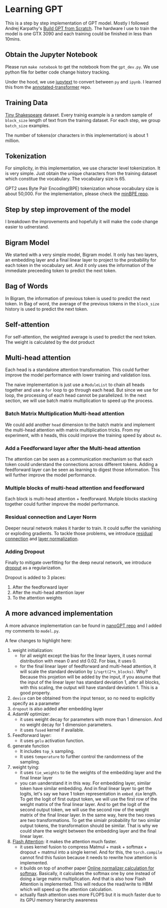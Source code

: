 # Learning GPT
This is a step by step implementation of GPT model. Mostly I followed Andrej Karpathy's [Build GPT from Scratch](https://www.youtube.com/watch?v=kCc8FmEb1nY). The hardware I use to train the model is one GTX 3090 and each training could be finished in less than 10mins.

## Obtain the Jupyter Notebook
Please run `make notebook` to get the notebook from the `gpt_dev.py`. We use python file for better code change history tracking. 

Under the hood, we use [jupytext](https://github.com/mwouts/jupytext) to convert between `py` and `ipynb`. I learned this from the [annotated-transformer](https://github.com/harvardnlp/annotated-transformer) repo.

## Training Data
[Tiny Shakespeare](https://raw.githubusercontent.com/karpathy/char-rnn/master/data/tinyshakespeare/input.txt) dataset. Every trainig example is a random sample of `block_size` length of text from the training dataset. For each step, we group `batch_size` examples.

The number of tokens(or characters in this implementation) is about 1 million.

## Tokenization
For simplicity, in this implementation, we use character level tokenization. It is very simple. Just obtain the unique characters from the training dataset which constitue the vocabulary. The vocabulary size is 65.

GPT2 uses Byte Pair Encoding(BPE) tokenization whose vocabulary size is about 50,000. For the implementation, please check the [minBPE repo](https://github.com/liyuan24/minbpe).

## Step by step improvement of the model

I breakdown the improvements and hopefully it will make the code change easier to udnerstand. 

## Bigram Model
We started with a very simple model, Bigram model. It only has two layers, an embedding layer and a final linear layer to project to the probability for each token in the vocabulary set. And it only uses the information of the immediate preceeding token to predict the next token.

## Bag of Words
In Bigram, the information of previous token is used to predict the next token. In Bag of word, the average of the previous tokens in the `block_size` history is used to predict the next token.

## Self-attention
For self-attention, the weighted average is used to predict the next token. The weight is calculated by the dot product

## Multi-head attention
Each head is a standalone attention transformation. This could further improve the model performance with lower training and validation loss.

The naive implementation is just use a `ModuleList` to chain all heads together and use a `for` loop to go through each head. But since we use for loop, the processing of each head cannot be parallelized. In the next section, we will use batch matrix multiplication to speed up the process. 

### Batch Matrix Multiplication Multi-head attention
We could add another `head` dimension to the batch matrix and implement the multi-head attention with matrix multiplication tricks. From my experiment, with `8` heads, this could improve the training speed by about `4x`.

### Add a Feedforward layer after the Multi-head attention

The attention can be seen as a communication mechanism so that each token could understand the connections across different tokens. Adding a feedforward layer can be seen as learning to digest those information. This will further improve the model performance.

### Multiple blocks of multi-head attention and feedforward

Each block is multi-head attention + feedforward. Mutiple blocks stacking together could further improve the model performance.

### Residual connection and Layer Norm
Deeper neural network makes it harder to train. It could suffer the vanishing or exploding gradients. To tackle those problems, we introduce [residual connection](https://arxiv.org/abs/1512.03385) and [layer normalization](https://arxiv.org/abs/1607.06450).

### Adding Dropout
Finally to mitigate overfitting for the deep neural network, we introduce [dropout](https://arxiv.org/abs/1207.0580) as a regularization.

Dropout is added to 3 places:
1. After the feedforward layer
2. After the multi-head attention layer
3. To the attention weights

## A more advanced implementation

A more advance implementation can be found in [nanoGPT repo](https://github.com/liyuan24/nanoGPT/blob/master/model.py) and I added my comments to `model.py`.

A few changes to highlight here:
1. weight initialization: 
    - for all weight except the bias for the linear layers, it uses normal distribution with mean 0 and std 0.02. For bias, it uses 0.
    - for the final linear layer of feedforward and multi-head attention, it will scale the standard deviation by `1/sqrt(2*n_blocks)`. Why? Because this projetion will be added by the input, if you assume that the input of the linear layer has standard deviation 1, after all blocks, with this scaling, the output will have standard deviation 1. This is a good property. 
2. `device` can be obtained from the input tensor, so no need to explicitly specify as a parameter
3. `dropout` is also added after embedding layer
4. AdamW optimizer: 
    - it uses weight decay for parameters with more than 1 dimension. And no weight decay for 1 dimension parameters.
    - it uses `fused` kernel if available.
5. Feedforward layer:
    - it uses `gelu` activation function.
6. generate function
    - It includes `top_k` sampling.
    - It uses `temperature` to further control the randomness of the sampling.
7. weight tying:
    - it uses `tie_weights` to tie the weights of the embedding layer and the final linear layer
    - you can uanderstand it in this way. For embedding layer, similar token have similar embedding. And in final linear layer to get the logits, let's say we have 1 token representation in `embed_dim` length. To get the logit of first output token, we will use the first row of the weight matrix of the final linear layer. And to get the logit of the second output token, we will use the second row of the weight matrix of the final linear layer. In the same way, here the two rows are two transformations. To get the simialr probability for two similar output tokens, the transformation should be similar. That is why we could share the weight between the embedding layer and the final linear layer.
8. [Flash Attention](https://arxiv.org/abs/2205.14135): it makes the attention much faster.
    - it uses kernel fusion to compress Matmul + mask + softmax + dropout + matmul into a single kernel. And for this, the `torch.compile` cannot find this fusion because it needs to rewrite how attention is implemented.
    - it builds on top of another paper [Online normalizer calculation for softmax](https://arxiv.org/abs/1805.02867). Basically, it calculates the softmax one by one instead of doing a large matrix multiplication. And that is also how Flash Attention is implemented. This will reduce the read/write to HBM which will speed up the attention calculation.
    - actually flash attention uses more FLOPS but it is much faster due to its GPU memory hierarchy awareness